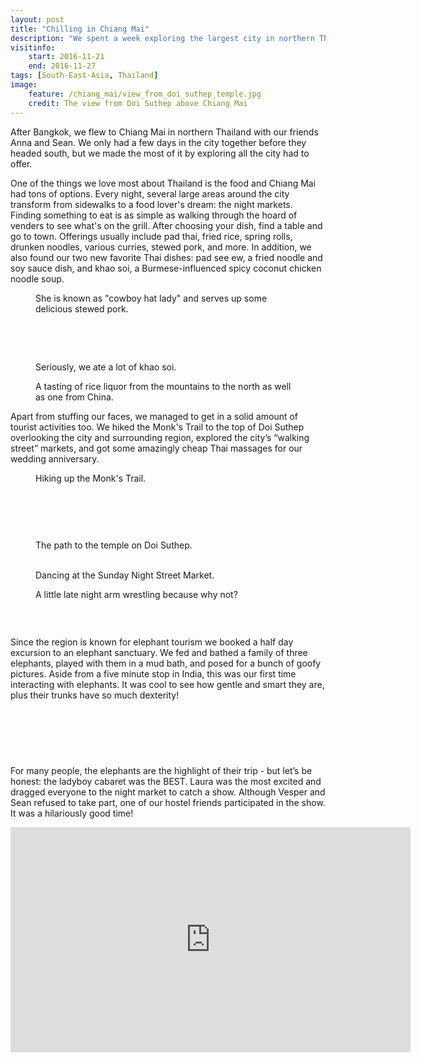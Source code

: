 ```yaml
---
layout: post
title: "Chilling in Chiang Mai"
description: "We spent a week exploring the largest city in northern Thailand."
visitinfo:
    start: 2016-11-21
    end: 2016-11-27
tags: [South-East-Asia, Thailand]
image:
    feature: /chiang_mai/view_from_doi_suthep_temple.jpg
    credit: The view from Doi Suthep above Chiang Mai
---
```


After Bangkok, we flew to Chiang Mai in northern Thailand with our friends Anna and Sean. We only had a few days in the city together before they headed south, but we made the most of it by exploring all the city had to offer.

One of the things we love most about Thailand is the food and Chiang Mai had tons of options. Every night, several large areas around the city transform from sidewalks to a food lover's dream: the night markets. Finding something to eat is as simple as walking through the hoard of venders to see what's on the grill. After choosing your dish, find a table and go to town. Offerings usually include pad thai, fried rice, spring rolls, drunken noodles, various curries, stewed pork, and more. In addition, we also found our two new favorite Thai dishes: pad see ew, a fried noodle and soy sauce dish, and khao soi, a Burmese-influenced spicy coconut chicken noodle soup. 

<figure>
    <a href="/images/chiang_mai/cowboy_hat_lady.jpg"><img src="/images/chiang_mai/cowboy_hat_lady.jpg" alt=""></a>
    <figcaption>She is known as "cowboy hat lady" and serves up some delicious stewed pork.</figcaption>
</figure>

<figure class="half">
    <a href="/images/chiang_mai/noodles.jpg"><img src="/images/chiang_mai/noodles.jpg" alt=""></a>
    <a href="/images/chiang_mai/chicken_and_veggies_on_rice.jpg"><img src="/images/chiang_mai/chicken_and_veggies_on_rice.jpg" alt=""></a>
</figure>

<figure>
    <a href="/images/chiang_mai/khao_soi2.jpg"><img src="/images/chiang_mai/khao_soi2.jpg" alt=""></a>
</figure>

<figure class="half">
    <a href="/images/chiang_mai/khao_soi.jpg"><img src="/images/chiang_mai/khao_soi.jpg" alt=""></a>
    <a href="/images/chiang_mai/khao_soi3.jpg"><img src="/images/chiang_mai/khao_soi3.jpg" alt=""></a>
    <figcaption>Seriously, we ate a lot of khao soi.</figcaption>
</figure>

<figure>
    <a href="/images/chiang_mai/rice_liquor.jpg"><img src="/images/chiang_mai/rice_liquor.jpg" alt=""></a>
    <figcaption>A tasting of rice liquor from the mountains to the north as well as one from China.</figcaption>
</figure>

Apart from stuffing our faces, we managed to get in a solid amount of tourist activities too. We hiked the Monk's Trail to the top of Doi Suthep overlooking the city and surrounding region, explored the city’s “walking street” markets, and got some amazingly cheap Thai massages for our wedding anniversary. 

<figure>
    <a href="/images/chiang_mai/hiking.jpg"><img src="/images/chiang_mai/hiking.jpg" alt=""></a>
    <figcaption>Hiking up the Monk's Trail.</figcaption>
</figure>

<figure class="half">
    <a href="/images/chiang_mai/first_wat_on_monks_trail.jpg"><img src="/images/chiang_mai/first_wat_on_monks_trail.jpg" alt=""></a>
    <a href="/images/chiang_mai/first_wat_on_monks_trail2.jpg"><img src="/images/chiang_mai/first_wat_on_monks_trail2.jpg" alt=""></a>
</figure>

<figure>
    <a href="/images/chiang_mai/first_wat_on_monks_trail3.jpg"><img src="/images/chiang_mai/first_wat_on_monks_trail3.jpg" alt=""></a>
</figure>

<figure class="half">
    <a href="/images/chiang_mai/first_wat_on_monks_trail5.jpg"><img src="/images/chiang_mai/first_wat_on_monks_trail5.jpg" alt=""></a>
    <a href="/images/chiang_mai/first_wat_on_monks_trail4.jpg"><img src="/images/chiang_mai/first_wat_on_monks_trail4.jpg" alt=""></a>
</figure>

<figure>
    <a href="/images/chiang_mai/doi_suthep_stairs.jpg"><img src="/images/chiang_mai/doi_suthep_stairs.jpg" alt=""></a>
    <figcaption>The path to the temple on Doi Suthep.</figcaption>
</figure>

<figure class="half">
    <a href="/images/chiang_mai/dance.jpg"><img src="/images/chiang_mai/dance.jpg" alt=""></a>
    <a href="/images/chiang_mai/dance2.jpg"><img src="/images/chiang_mai/dance2.jpg" alt=""></a>
    <figcaption>Dancing at the Sunday Night Street Market.</figcaption>
</figure>

<figure>
    <a href="/images/chiang_mai/arm_wrestle.jpg"><img src="/images/chiang_mai/arm_wrestle.jpg" alt=""></a>
    <figcaption>A little late night arm wrestling because why not?</figcaption>
</figure>

<figure class="half">
    <a href="/images/chiang_mai/tuk_tuk.jpg"><img src="/images/chiang_mai/tuk_tuk.jpg" alt=""></a>
    <a href="/images/chiang_mai/jazz.jpg"><img src="/images/chiang_mai/jazz.jpg" alt=""></a>
</figure>

<figure>
    <a href="/images/chiang_mai/with_anna_and_sean.jpg"><img src="/images/chiang_mai/with_anna_and_sean.jpg" alt=""></a>
</figure>

Since the region is known for elephant tourism we booked a half day excursion to an elephant sanctuary. We fed and bathed a family of three elephants, played with them in a mud bath, and posed for a bunch of goofy pictures. Aside from a five minute stop in India, this was our first time interacting with elephants. It was cool to see how gentle and smart they are, plus their trunks have so much dexterity!

<figure>
    <a href="/images/chiang_mai/elephant_kiss.jpg"><img src="/images/chiang_mai/elephant_kiss.jpg" alt=""></a>
</figure>

<figure class="half">
    <a href="/images/chiang_mai/elephant_mud_bath2.jpg"><img src="/images/chiang_mai/elephant_mud_bath2.jpg" alt=""></a>
    <a href="/images/chiang_mai/elephant_drinking_from_hose.jpg"><img src="/images/chiang_mai/elephant_drinking_from_hose.jpg" alt=""></a>
</figure>

<figure>
    <a href="/images/chiang_mai/elephants4.jpg"><img src="/images/chiang_mai/elephants4.jpg" alt=""></a>
</figure>

<figure class="half">
    <a href="/images/chiang_mai/elephant_mud_bath.jpg"><img src="/images/chiang_mai/elephant_mud_bath.jpg" alt=""></a>
    <a href="/images/chiang_mai/elephant_hug.jpg"><img src="/images/chiang_mai/elephant_hug.jpg" alt=""></a>
</figure>

For many people, the elephants are the highlight of their trip - but let’s be honest: the ladyboy cabaret was the BEST. Laura was the most excited and dragged everyone to the night market to catch a show. Although Vesper and Sean refused to take part, one of our hostel friends participated in the show. It was a hilariously good time!

<iframe width="640" height="360" src="https://www.youtube.com/embed/-9C_WHaTqdY" frameborder="0" allowfullscreen></iframe>

<figure class="half">
    <a href="/images/chiang_mai/lady_boy_cabarat.jpg"><img src="/images/chiang_mai/lady_boy_cabarat.jpg" alt=""></a>
    <a href="/images/chiang_mai/lady_boy_cabarat2.jpg"><img src="/images/chiang_mai/lady_boy_cabarat2.jpg" alt=""></a>
</figure>

<figure>
    <a href="/images/chiang_mai/lady_boy_cabarat3.jpg"><img src="/images/chiang_mai/lady_boy_cabarat3.jpg" alt=""></a>
</figure>

